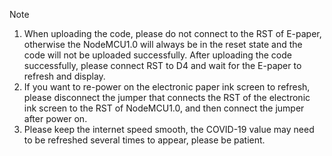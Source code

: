 Note
1. When uploading the code, please do not connect to the RST of E-paper, otherwise the NodeMCU1.0 will always be in the reset state and the code will not be uploaded successfully. After uploading the code successfully, please connect RST to D4 and wait for the E-paper to refresh and display.
2. If you want to re-power on the electronic paper ink screen to refresh, please disconnect the jumper that connects the RST of the electronic ink screen to the RST of NodeMCU1.0, and then connect the jumper after power on.
3. Please keep the internet speed smooth, the COVID-19 value may need to be refreshed several times to appear, please be patient.
